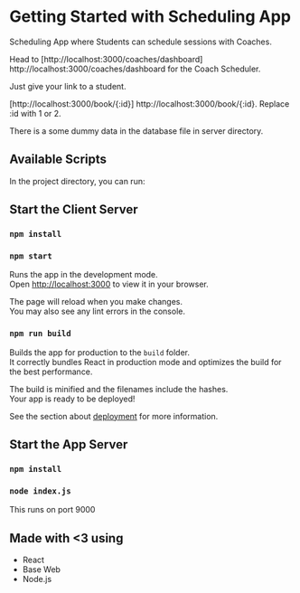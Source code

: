# Getting Started with Scheduling App

Scheduling App where Students can schedule sessions with Coaches.

Head to [http://localhost:3000/coaches/dashboard] http://localhost:3000/coaches/dashboard for the Coach Scheduler.

Just give your link to a student.

[http://localhost:3000/book/{:id}] http://localhost:3000/book/{:id}. Replace :id with 1 or 2.

There is a some dummy data in the database file in server directory.

## Available Scripts

In the project directory, you can run:

## Start the Client Server

### `npm install`

### `npm start`

Runs the app in the development mode.\
Open [http://localhost:3000](http://localhost:3000) to view it in your browser.

The page will reload when you make changes.\
You may also see any lint errors in the console.

### `npm run build`

Builds the app for production to the `build` folder.\
It correctly bundles React in production mode and optimizes the build for the best performance.

The build is minified and the filenames include the hashes.\
Your app is ready to be deployed!

See the section about [deployment](https://facebook.github.io/create-react-app/docs/deployment) for more information.

## Start the App Server

### `npm install`

### `node index.js`

This runs on port 9000

## Made with <3 using

- React
- Base Web
- Node.js
